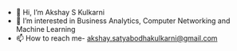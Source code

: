 - 👋 Hi, I’m Akshay S Kulkarni
- 👀 I’m interested in Business Analytics, Computer Networking and Machine Learning
- 📫 How to reach me- akshay.satyabodhakulkarni@gmail.com

<!---
akshaykulkarni175/akshaykulkarni175 is a ✨ special ✨ repository because its `README.md` (this file) appears on your GitHub profile.
You can click the Preview link to take a look at your changes.
--->
